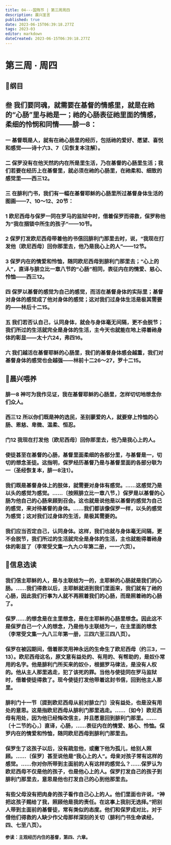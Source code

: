 ```yaml
---
title: 04---国殇节 | 第三周周四
description: 晨兴圣言
published: true
date: 2023-06-15T06:39:18.277Z
tags: 2023-03
editor: markdown
dateCreated: 2023-06-15T06:39:18.277Z
---
```


# 第三周 · 周四
## 📖纲目

## 叁	我们要同魂，就需要在基督的情感里，就是在祂的“心肠”里与祂是一；祂的心肠表征祂里面的情感，柔细的怜悯和同情——腓一8：

### 一	基督既是人，就有在祂心肠里的经历，包括祂的爱好、愿望、喜悦和感觉——诗十六3、7（见恢复本注解）。

### 二	保罗没有在他天然的内在所是里生活，乃在基督的心肠里生活；我们若要在经历上在基督里，就必须在祂的心肠里，在祂柔和、细致的感觉里——西三12。

### 三	在腓利门书，我们有一幅在基督耶稣的心肠里所过基督身体生活的图画——7、10～12、20节：

### 1	欧尼西母与保罗一同在罗马的监狱中时，借着保罗而得救，保罗称他为“我在捆锁中所生的孩子”——10节。

### 2	保罗打发欧尼西母带着他的书信回腓利门那里去时，说，“我现在打发他〔欧尼西母〕回你那里去，他乃是我心上的人”——12节。

### 3	保罗内在的情爱和怜恤，随同欧尼西母到腓利门那里去；“心上的人”，直译与腓立比一章八节的“心肠”相同，表征内在的情爱、慈心、怜恤——西三12。

### 四	保罗以基督的感觉为自己的感觉，而活在基督身体的实际里；基督对身体的感觉成了他对身体的感觉；这对我们过身体生活是极其需要的——林后十二15。

### 五	我们若否认自己，认同身体，就会与身体毫无间隔，更不会脱节；我们所过的生活就完全是身体的生活，主今天也就能在地上得着祂身体的彰显——太十六24，弗四16。

### 六	我们越活在基督耶稣的心肠里，我们的基督身体感会越重，我们对基督身体的感觉也会越强——林前十二26～27，罗十二15。

## 📖晨兴喂养

### 腓一8    神可为我作见证，我在基督耶稣的心肠里，怎样切切地想念你们众人。

### 西三12    所以你们既是神的选民，圣别蒙爱的人，就要穿上怜恤的心肠、恩慈、卑微、温柔、恒忍。

### 门12    我现在打发他〔欧尼西母〕回你那里去，他乃是我心上的人。

### 使徒甚至在基督的心肠，基督里面柔细的各部分里，与基督是一，切切的想念圣徒。这指明，保罗经历基督乃是与基督里面的各部分联为一（圣经恢复本，腓一8注1）。

### 我们既是基督身体上的肢体，就需要对身体有感觉。……这感觉乃是以头的感觉为感觉。……〔按照腓立比一章八节，〕保罗是以基督的心肠为他自己的心肠来顾到召会。这也就是说他是以基督的感觉为自己的感觉，来对待基督的身体。……我们都该像保罗一样，以头的感觉为感觉；这对我们过身体的生活，是极其需要的。

### 我们应当否定自己，认同身体。这样，我们也就与身体毫无间隔，更不会脱节，我们所过的生活就完全是身体的生活，主也就能得着祂身体的彰显了（李常受文集一九九○年第二册，一一六页）。

## 📖信息选读

### 我们信主耶稣的人，是与主联结为一的，主耶稣的心肠就是我们的心肠。……我们得救以后，主耶稣就进到我们里面来，我们就有了祂的心肠，因此我们行事为人就不再照着我们的心肠，而是照着祂的心肠了。

### 保罗……的想念是在主里想念，是在主耶稣的心肠里想念。因此这不是保罗自己一个人的想念，乃是他与主联结为一，在主里面的想念（李常受文集一九八三年第一册，三四六至三四八页）。

### 保罗在被囚期间，借着那灵用神永远的生命生了欧尼西母（约三3，一13）。欧尼西母这名，原文意有益处的、有用的、有帮助的，是奴仆常用的名字。他是腓利门所买来的奴仆，根据罗马律法，是没有人权的。他从主人那里逃走，犯了该死的罪。当他与使徒同在罗马监狱时，借着使徒得救了。现今使徒打发他带着这封书信，回到他主人那里。

### 腓利门十一节〔提到欧尼西母从前对腓立门〕没有益处，也是没有用处的意思。这是指欧尼西母从腓利门那里逃走。……〔如今〕欧尼西母有用处，因为他已经悔改信主，并且愿意回到腓利门那里。……〔十二节的心，〕直译，心肠，……表征内在的情爱、慈心、怜恤。保罗内在的情爱和怜恤，随同欧尼西母到腓利门那里去。

### 保罗生了这孩子以后，没有疏忽他，或撇下他为孤儿，给别人照顾。……〔保罗〕甚至说他是“我心上的人”。母亲对孩子常有这样的感觉。……你对你所带到主面前的人有这样的感觉么？……保罗认为欧尼西母不仅是他的孩子，也是他心上的人。保罗打发自己的孩子到腓利门那里去，意思是他也打发自己的心到他那里去。

### 有些父母没有把肉身的孩子看作自己心上的人。他们里面也许说，“神把这孩子赐给了我，照顾他是我的责任。在这事上我别无选择。”把别人带到主面前的基督徒，常有类似的态度。他们和保罗成对比，对于借他们得救的人缺少作父母那样深刻的关切（腓利门书生命读经，四、七至八页）。

**参读：主观经历内住的基督，第四、六章。**